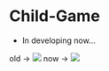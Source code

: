 # Child-Game

- In developing now...

old -> ![](http://it-dev.pro/dev_git/child-game/img.png)
now -> ![](http://it-dev.pro/dev_git/child-game/screen_now.jpg)